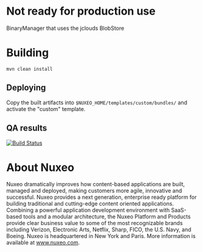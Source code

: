 # Not ready for production use

BinaryManager that uses the jclouds BlobStore

# Building

    mvn clean install

## Deploying

Copy the built artifacts into `$NUXEO_HOME/templates/custom/bundles/` and activate the "custom" template.

## QA results

[![Build Status](https://qa.nuxeo.org/jenkins/buildStatus/icon?job=addons_nuxeo-core-binarymanager-jclouds-master)](https://qa.nuxeo.org/jenkins/job/addons_nuxeo-core-binarymanager-jclouds-master/)

# About Nuxeo

Nuxeo dramatically improves how content-based applications are built, managed and deployed, making customers more agile, innovative and successful. Nuxeo provides a next generation, enterprise ready platform for building traditional and cutting-edge content oriented applications. Combining a powerful application development environment with SaaS-based tools and a modular architecture, the Nuxeo Platform and Products provide clear business value to some of the most recognizable brands including Verizon, Electronic Arts, Netflix, Sharp, FICO, the U.S. Navy, and Boeing. Nuxeo is headquartered in New York and Paris. More information is available at www.nuxeo.com.

